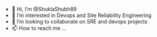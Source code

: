 - 👋 Hi, I’m @ShuklaShubh89
- 👀 I’m interested in Devops and Site Reliability Engineering
- 💞️ I’m looking to collaborate on SRE and devops projects
- 📫 How to reach me ...

<!---
ShuklaShubh89/ShuklaShubh89 is a ✨ special ✨ repository because its `README.md` (this file) appears on your GitHub profile.
You can click the Preview link to take a look at your changes.
--->
